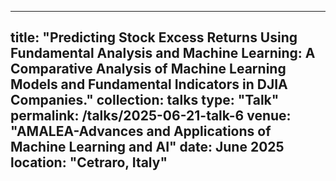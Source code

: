 
---
title: "Predicting Stock Excess Returns Using Fundamental Analysis and  Machine Learning: A Comparative Analysis of Machine Learning Models and Fundamental Indicators in DJIA Companies."
collection: talks
type: "Talk"
permalink: /talks/2025-06-21-talk-6
venue: "AMALEA-Advances and Applications of Machine Learning and AI"
date: June 2025
location: "Cetraro, Italy"
---
